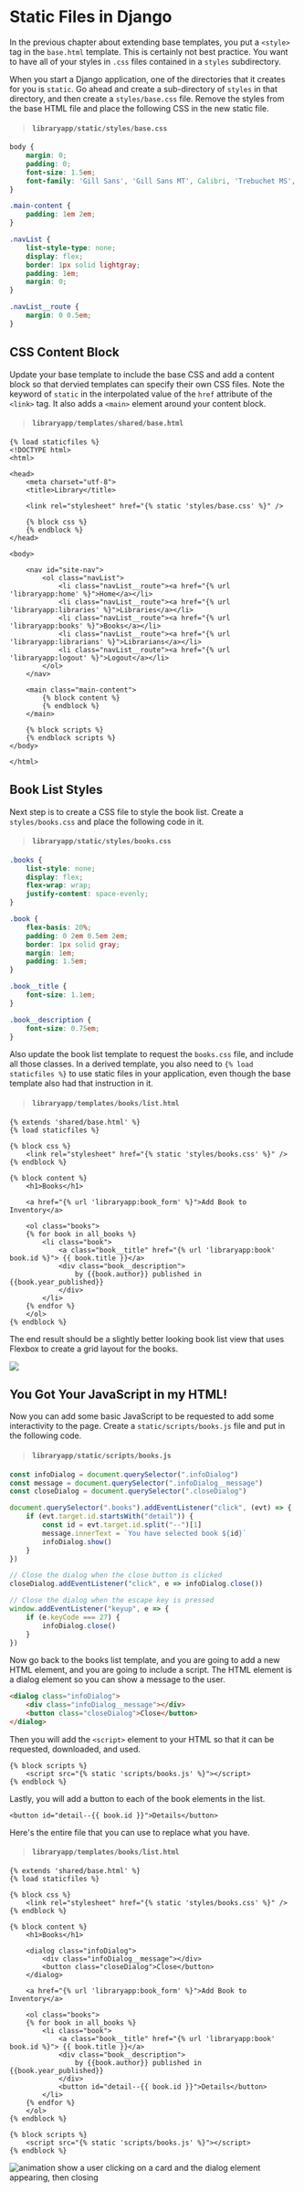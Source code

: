 # Static Files in Django

In the previous chapter about extending base templates, you put a `<style>` tag in the `base.html` template. This is certainly not best practice. You want to have all of your styles in `.css` files contained in a `styles` subdirectory.

When you start a Django application, one of the directories that it creates for you is `static`. Go ahead and create a sub-directory of `styles` in that directory, and then create a `styles/base.css` file. Remove the styles from the base HTML file and place the following CSS in the new static file.

> #### `libraryapp/static/styles/base.css`

```css
body {
    margin: 0;
    padding: 0;
    font-size: 1.5em;
    font-family: 'Gill Sans', 'Gill Sans MT', Calibri, 'Trebuchet MS', sans-serif;
}

.main-content {
    padding: 1em 2em;
}

.navList {
    list-style-type: none;
    display: flex;
    border: 1px solid lightgray;
    padding: 1em;
    margin: 0;
}

.navList__route {
    margin: 0 0.5em;
}
```

## CSS Content Block

Update your base template to include the base CSS and add a content block so that dervied templates can specify their own CSS files. Note the keyword of `static` in the interpolated value of the `href` attribute of the `<link>` tag. It also adds a `<main>` element around your content block.

> #### `libraryapp/templates/shared/base.html`

```jinja
{% load staticfiles %}
<!DOCTYPE html>
<html>

<head>
    <meta charset="utf-8">
    <title>Library</title>

    <link rel="stylesheet" href="{% static 'styles/base.css' %}" />

    {% block css %}
    {% endblock %}
</head>

<body>

    <nav id="site-nav">
        <ol class="navList">
            <li class="navList__route"><a href="{% url 'libraryapp:home' %}">Home</a></li>
            <li class="navList__route"><a href="{% url 'libraryapp:libraries' %}">Libraries</a></li>
            <li class="navList__route"><a href="{% url 'libraryapp:books' %}">Books</a></li>
            <li class="navList__route"><a href="{% url 'libraryapp:librarians' %}">Librarians</a></li>
            <li class="navList__route"><a href="{% url 'libraryapp:logout' %}">Logout</a></li>
        </ol>
    </nav>

    <main class="main-content">
        {% block content %}
        {% endblock %}
    </main>

    {% block scripts %}
    {% endblock scripts %}
</body>

</html>
```

## Book List Styles

Next step is to create a CSS file to style the book list. Create a `styles/books.css` and place the following code in it.

> #### `libraryapp/static/styles/books.css`

```css
.books {
    list-style: none;
    display: flex;
    flex-wrap: wrap;
    justify-content: space-evenly;
}

.book {
    flex-basis: 20%;
    padding: 0 2em 0.5em 2em;
    border: 1px solid gray;
    margin: 1em;
    padding: 1.5em;
}

.book__title {
    font-size: 1.1em;
}

.book__description {
    font-size: 0.75em;
}
```

Also update the book list template to request the `books.css` file, and include all those classes. In a derived template, you also need to `{% load staticfiles %}` to use static files in your application, even though the base template also had that instruction in it.

> #### `libraryapp/templates/books/list.html`

```jinja
{% extends 'shared/base.html' %}
{% load staticfiles %}

{% block css %}
    <link rel="stylesheet" href="{% static 'styles/books.css' %}" />
{% endblock %}

{% block content %}
    <h1>Books</h1>

    <a href="{% url 'libraryapp:book_form' %}">Add Book to Inventory</a>

    <ol class="books">
    {% for book in all_books %}
        <li class="book">
            <a class="book__title" href="{% url 'libraryapp:book' book.id %}"> {{ book.title }}</a>
            <div class="book__description">
                by {{book.author}} published in {{book.year_published}}
            </div>
        </li>
    {% endfor %}
    </ol>
{% endblock %}
```

The end result should be a slightly better looking book list view that uses Flexbox to create a grid layout for the books.

![](./images/book-list-view-styled.png)

## You Got Your JavaScript in my HTML!

Now you can add some basic JavaScript to be requested to add some interactivity to the page. Create a `static/scripts/books.js` file and put in the following code.

> #### `libraryapp/static/scripts/books.js`

```js
const infoDialog = document.querySelector(".infoDialog")
const message = document.querySelector(".infoDialog__message")
const closeDialog = document.querySelector(".closeDialog")

document.querySelector(".books").addEventListener("click", (evt) => {
    if (evt.target.id.startsWith("detail")) {
        const id = evt.target.id.split("--")[1]
        message.innerText = `You have selected book ${id}`
        infoDialog.show()
    }
})

// Close the dialog when the close button is clicked
closeDialog.addEventListener("click", e => infoDialog.close())

// Close the dialog when the escape key is pressed
window.addEventListener("keyup", e => {
    if (e.keyCode === 27) {
        infoDialog.close()
    }
})
```

Now go back to the books list template, and you are going to add a new HTML element, and you are going to include a script. The HTML element is a dialog element so you can show a message to the user.

```html
<dialog class="infoDialog">
    <div class="infoDialog__message"></div>
    <button class="closeDialog">Close</button>
</dialog>
```

Then you will add the `<script>` element to your HTML so that it can be requested, downloaded, and used.

```jinja
{% block scripts %}
    <script src="{% static 'scripts/books.js' %}"></script>
{% endblock %}
```

Lastly, you will add a button to each of the book elements in the list.

```jinja
<button id="detail--{{ book.id }}">Details</button>
```

Here's the entire file that you can use to replace what you have.

> #### `libraryapp/templates/books/list.html`

```jinja
{% extends 'shared/base.html' %}
{% load staticfiles %}

{% block css %}
    <link rel="stylesheet" href="{% static 'styles/books.css' %}" />
{% endblock %}

{% block content %}
    <h1>Books</h1>

    <dialog class="infoDialog">
        <div class="infoDialog__message"></div>
        <button class="closeDialog">Close</button>
    </dialog>

    <a href="{% url 'libraryapp:book_form' %}">Add Book to Inventory</a>

    <ol class="books">
    {% for book in all_books %}
        <li class="book">
            <a class="book__title" href="{% url 'libraryapp:book' book.id %}"> {{ book.title }}</a>
            <div class="book__description">
                by {{book.author}} published in {{book.year_published}}
            </div>
            <button id="detail--{{ book.id }}">Details</button>
        </li>
    {% endfor %}
    </ol>
{% endblock %}

{% block scripts %}
    <script src="{% static 'scripts/books.js' %}"></script>
{% endblock %}
```

![animation show a user clicking on a card and the dialog element appearing, then closing](./images/html-dialog-in-book-list.gif)